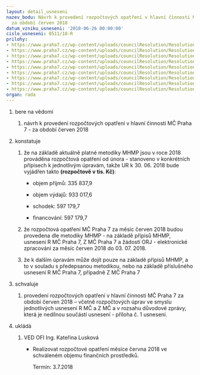 ```yaml
---
layout: detail_usneseni
nazev_bodu: Návrh k provedení rozpočtových opatření v hlavní činnosti MČ Praha 7 -
  za období červen 2018
datum_vzniku_usneseni: '2018-06-26 00:00:00'
cislo_usneseni: 0511/18-R
prilohy:
- https://www.praha7.cz/wp-content/uploads/councilResolution/Resolutions/30056/export/Duvodova_zprava_UR_6_2018_JZ_pro_AIP_Safe~370953.docx
- https://www.praha7.cz/wp-content/uploads/councilResolution/Resolutions/30056/export/2_R1628P73096TSKChodnikovyprogram~370952.docx
- https://www.praha7.cz/wp-content/uploads/councilResolution/Resolutions/30056/export/2_R1545P7RO2071UZ33246~370951.docx
- https://www.praha7.cz/wp-content/uploads/councilResolution/Resolutions/30056/export/2_Z38_23P77004OPPPR~370950.docx
- https://www.praha7.cz/wp-content/uploads/councilResolution/Resolutions/30056/export/2_Z38_35P73063Odstranovanibarier~370949.docx
- https://www.praha7.cz/wp-content/uploads/councilResolution/Resolutions/30056/export/2_Z38_50P780068007FV2017~370948.docx
- https://www.praha7.cz/wp-content/uploads/councilResolution/Resolutions/30056/export/2_Z38_57P73061VratkaDPPO~370947.docx
- https://www.praha7.cz/wp-content/uploads/councilResolution/Resolutions/30056/export/2_Z38_193P73093Socsluzbybezdomovectvibezbarierovost~370946.docx
- https://www.praha7.cz/wp-content/uploads/councilResolution/Resolutions/30056/export/export~371303.pdf
organ: rada
---
```

<ol class="urzList_view" id="urzList">
<li id="" class="urzClass1"><span name="1">bere na vědomí</span> 
<ol class="urzOlClass">
<li id="" class="urzClass2" style="TEXT-ALIGN: left"><span><p>návrh k provedení rozpočtových opatření v hlavní činnosti MČ Praha 7 - za období červen 2018<br></p></span></li></ol></li>
<li id="" class="urzClass1"><span name="6">konstatuje</span> 
<ol class="urzOlClass">
<li id="" class="urzClass2" style="TEXT-ALIGN: left"><span><p>že na základě aktuálně platné metodiky MHMP jsou v roce 2018 prováděna rozpočtová opatření od února - stanoveno v konkrétních přípisech k jednotlivým úpravám, takže UR k 30. 06. 2018 bude vyjádřen takto <strong>(rozpočtově v tis. Kč)</strong>:</p></span>
<ul class="urzUlClass">
<li id="" class="urzClass3" style="TEXT-ALIGN: left"><span><p>objem příjmů: 335 837,9<br></p></span></li>
<li id="" class="urzClass3" style="TEXT-ALIGN: left"><span><p>objem výdajů: 933 017,6<br></p></span></li>
<li id="" class="urzClass3" style="TEXT-ALIGN: left"><span><p>schodek: 597 179,7<br></p></span></li>
<li id="" class="urzClass3" style="TEXT-ALIGN: left"><span><p>financování: 597 179,7<br></p></span></li></ul></li>
<li id="" class="urzClass2" style="TEXT-ALIGN: left"><span><p>že rozpočtová opatření MČ Praha 7 za měsíc červen 2018 budou provedena dle metodiky MHMP - na základě přípisů MHMP, usnesení R MČ Praha 7, Z MČ Praha 7 a žádostí ORJ - elektronické zpracování za měsíc červen 2018 do 03. 07. 2018.<br></p></span></li>
<li id="" class="urzClass2" style="TEXT-ALIGN: left"><span><p>že k dalším úpravám může dojít pouze na základě přípisů MHMP, a to v souladu s předepsanou metodikou, nebo na základě příslušného usnesení R MČ Praha 7, případně Z MČ Praha 7<br></p></span></li></ol></li>
<li id="" class="urzClass1"><span name="24">schvaluje</span> 
<ol class="urzOlClass">
<li id="" class="urzClass2" style="TEXT-ALIGN: left"><span><p>provedení rozpočtových opatření v hlavní činnosti MČ Praha 7 za období červen 2018 – včetně rozpočtových úprav ve smyslu jednotlivých usnesení R MČ a Z MČ a v rozsahu důvodové zprávy, která je nedílnou součástí usnesení - příloha č. 1 usnesení.</p></span></li></ol></li><li class="urzClass1" id="urzUkoly"><span name="1">ukládá</span><ol class="urzOlClass"><li class="urzClass2"><span><p>VED OFI Ing. Kateřina Lusková</p></span><ul class="urzUlClass"><li class="urzClass3"><span><p>Realizovat rozpočtové opatření měsíce června 2018 ve schváleném objemu finančních prostředků.</p></span><span class="urzUkolTermin">  Termín:&nbsp;3.7.2018</span></li></ul></li></ol></li></ol>